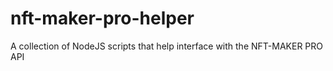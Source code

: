 # nft-maker-pro-helper
A collection of NodeJS scripts that help interface with the NFT-MAKER PRO API

